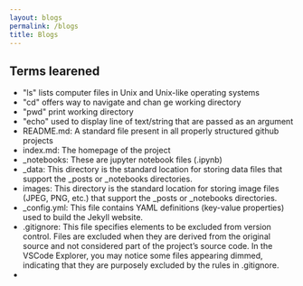 ```yaml
---
layout: blogs
permalink: /blogs
title: Blogs
---
```


## Terms learened
- "ls" lists computer files in Unix and Unix-like operating systems
- "cd" offers way to navigate and chan ge working directory
- "pwd" print working directory
- "echo" used to display line of text/string that are passed as an argument
- README.md: A standard file present in all properly structured github projects
- index.md: The homepage of the project
- _notebooks: These are jupyter notebook files (.ipynb)
- _data: This directory is the standard location for storing data files that support the _posts or _notebooks directories.
- images: This directory is the standard location for storing image files (JPEG, PNG, etc.) that support the _posts or _notebooks directories.
- _config.yml: This file contains YAML definitions (key-value properties) used to build the Jekyll website.
- .gitignore: This file specifies elements to be excluded from version control. Files are excluded when they are derived from the original source and not considered part of the project’s source code. In the VSCode Explorer, you may notice some files appearing dimmed, indicating that they are purposely excluded by the rules in .gitignore.
-